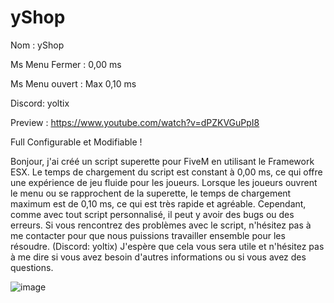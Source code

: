 # yShop

Nom :  yShop

Ms Menu Fermer : 0,00 ms

Ms Menu ouvert : Max 0,10 ms

Discord: yoltix

Preview : https://www.youtube.com/watch?v=dPZKVGuPpI8

Full Configurable et Modifiable !

Bonjour, j'ai créé un script superette pour FiveM en utilisant le Framework ESX. Le temps de chargement du script est constant à 0,00 ms, ce qui offre une expérience de jeu fluide pour les joueurs. Lorsque les joueurs ouvrent le menu ou se rapprochent de la superette, le temps de chargement maximum est de 0,10 ms, ce qui est très rapide et agréable. Cependant, comme avec tout script personnalisé, il peut y avoir des bugs ou des erreurs. Si vous rencontrez des problèmes avec le script, n'hésitez pas à me contacter pour que nous puissions travailler ensemble pour les résoudre. (Discord: yoltix) J'espère que cela vous sera utile et n'hésitez pas à me dire si vous avez besoin d'autres informations ou si vous avez des questions.

![image](https://github.com/Yoltix02/yShop/assets/78927312/879e0658-35eb-4847-b39d-46a749e8b355)
